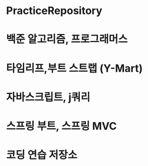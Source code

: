 # PracticeRepository
# 백준 알고리즘, 프로그래머스
# 타임리프,부트 스트랩 (Y-Mart)
# 자바스크립트, j쿼리
# 스프링 부트, 스프링 MVC
# 코딩 연습 저장소